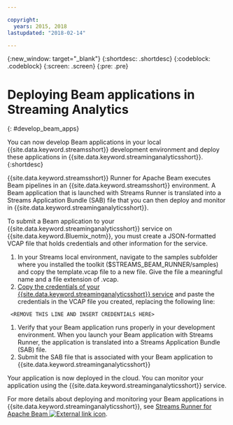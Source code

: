 ```yaml
---

copyright:
  years: 2015, 2018
lastupdated: "2018-02-14"

---
```


<!-- Attribute definitions -->
{:new_window: target="_blank"}
{:shortdesc: .shortdesc}
{:codeblock: .codeblock}
{:screen: .screen}
{:pre: .pre}

# Deploying Beam applications in Streaming Analytics
{: #develop_beam_apps}

You can now develop Beam applications in your local {{site.data.keyword.streamsshort}} development environment and deploy these applications in {{site.data.keyword.streaminganalyticsshort}}.
{:shortdesc}

{{site.data.keyword.streamsshort}} Runner for Apache Beam executes Beam pipelines in an {{site.data.keyword.streamsshort}} environment. A Beam application that is launched with Streams Runner is translated into a Streams Application Bundle (SAB) file that you can then deploy and monitor in {{site.data.keyword.streaminganalyticsshort}}.

To submit a Beam application to your {{site.data.keyword.streaminganalyticsshort}} service on {{site.data.keyword.Bluemix_notm}}, you must create a JSON-formatted VCAP file that holds credentials and other information for the service.

1. In your Streams local environment, navigate to the samples subfolder where you installed the toolkit ($STREAMS_BEAM_RUNNER/samples) and copy the template.vcap file to a new file. Give the file a meaningful name and a file extension of .vcap.
1. [Copy the credentials of your {{site.data.keyword.streaminganalyticsshort}} service](/docs/services/StreamingAnalytics/r_vcap_services.html) and paste the credentials in the VCAP file you created, replacing the following line:
```
 <REMOVE THIS LINE AND INSERT CREDENTIALS HERE>
 ```
1. Verify that your Beam application runs properly in your  development environment. When you launch your Beam application with Streams Runner, the application is translated into a Streams Application Bundle (SAB) file.
1. Submit the SAB file that is associated with your Beam application to {{site.data.keyword.streaminganalyticsshort}}

Your application is now deployed in the cloud. You can monitor your application using the {{site.data.keyword.streaminganalyticsshort}} service.

For more details about deploying and monitoring your Beam applications in {{site.data.keyword.streaminganalyticsshort}}, see [Streams Runner for Apache Beam ![External link icon](../../icons/launch-glyph.svg "External link icon")](https://ibmstreams.github.io/streamsx.documentation/docs/beamrunner/beamrunner-1-intro/).
